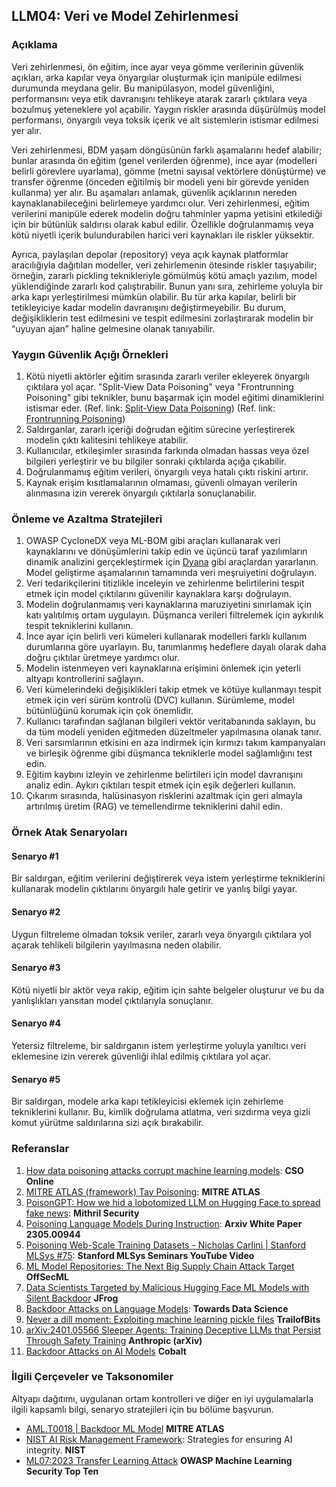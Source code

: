 ## LLM04: Veri ve Model Zehirlenmesi

### Açıklama

Veri zehirlenmesi, ön eğitim, ince ayar veya gömme verilerinin güvenlik açıkları, arka kapılar veya önyargılar oluşturmak için manipüle edilmesi durumunda meydana gelir. Bu manipülasyon, model güvenliğini, performansını veya etik davranışını tehlikeye atarak zararlı çıktılara veya bozulmuş yeteneklere yol açabilir. Yaygın riskler arasında düşürülmüş model performansı, önyargılı veya toksik içerik ve alt sistemlerin istismar edilmesi yer alır.

Veri zehirlenmesi, BDM yaşam döngüsünün farklı aşamalarını hedef alabilir; bunlar arasında ön eğitim (genel verilerden öğrenme), ince ayar (modelleri belirli görevlere uyarlama), gömme (metni sayısal vektörlere dönüştürme) ve transfer öğrenme (önceden eğitilmiş bir modeli yeni bir görevde yeniden kullanma) yer alır. Bu aşamaları anlamak, güvenlik açıklarının nereden kaynaklanabileceğini belirlemeye yardımcı olur. Veri zehirlenmesi, eğitim verilerini manipüle ederek modelin doğru tahminler yapma yetisini etkilediği için bir bütünlük saldırısı olarak kabul edilir. Özellikle doğrulanmamış veya kötü niyetli içerik bulundurabilen harici veri kaynakları ile riskler yüksektir.

Ayrıca, paylaşılan depolar (repository) veya açık kaynak platformlar aracılığıyla dağıtılan modeller, veri zehirlemenin ötesinde riskler taşıyabilir; örneğin, zararlı pickling teknikleriyle gömülmüş kötü amaçlı yazılım, model yüklendiğinde zararlı kod çalıştırabilir. Bunun yanı sıra, zehirleme yoluyla bir arka kapı yerleştirilmesi mümkün olabilir. Bu tür arka kapılar, belirli bir tetikleyiciye kadar modelin davranışını değiştirmeyebilir. Bu durum, değişikliklerin test edilmesini ve tespit edilmesini zorlaştırarak modelin bir “uyuyan ajan” haline gelmesine olanak tanıyabilir.

### Yaygın Güvenlik Açığı Örnekleri

1. Kötü niyetli aktörler eğitim sırasında zararlı veriler ekleyerek önyargılı çıktılara yol açar. "Split-View Data Poisoning" veya "Frontrunning Poisoning" gibi teknikler, bunu başarmak için model eğitimi dinamiklerini istismar eder.
  (Ref. link: [Split-View Data Poisoning](https://github.com/GangGreenTemperTatum/speaking/blob/main/dc604/hacker-summer-camp-23/Ads%20_%20Poisoning%20Web%20Training%20Datasets%20_%20Flow%20Diagram%20-%20Exploit%201%20Split-View%20Data%20Poisoning.jpeg))
  (Ref. link: [Frontrunning Poisoning](https://github.com/GangGreenTemperTatum/speaking/blob/main/dc604/hacker-summer-camp-23/Ads%20_%20Poisoning%20Web%20Training%20Datasets%20_%20Flow%20Diagram%20-%20Exploit%202%20Frontrunning%20Data%20Poisoning.jpeg))
2. Saldırganlar, zararlı içeriği doğrudan eğitim sürecine yerleştirerek modelin çıktı kalitesini tehlikeye atabilir.
3. Kullanıcılar, etkileşimler sırasında farkında olmadan hassas veya özel bilgileri yerleştirir ve bu bilgiler sonraki çıktılarda açığa çıkabilir.
4. Doğrulanmamış eğitim verileri, önyargılı veya hatalı çıktı riskini artırır.
5. Kaynak erişim kısıtlamalarının olmaması, güvenli olmayan verilerin alınmasına izin vererek önyargılı çıktılarla sonuçlanabilir.

### Önleme ve Azaltma Stratejileri

1. OWASP CycloneDX veya ML-BOM gibi araçları kullanarak veri kaynaklarını ve dönüşümlerini takip edin ve üçüncü taraf yazılımların dinamik analizini gerçekleştirmek için [Dyana](https://github.com/dreadnode/dyana) gibi araçlardan yararlanın. Model geliştirme aşamalarının tamamında veri meşruiyetini doğrulayın.
2. Veri tedarikçilerini titizlikle inceleyin ve zehirlenme belirtilerini tespit etmek için model çıktılarını güvenilir kaynaklara karşı doğrulayın.
3. Modelin doğrulanmamış veri kaynaklarına maruziyetini sınırlamak için katı yalıtılmış ortam uygulayın. Düşmanca verileri filtrelemek için aykırılık tespit tekniklerini kullanın. 
4. İnce ayar için belirli veri kümeleri kullanarak modelleri farklı kullanım durumlarına göre uyarlayın. Bu, tanımlanmış hedeflere dayalı olarak daha doğru çıktılar üretmeye yardımcı olur.
5. Modelin istenmeyen veri kaynaklarına erişimini önlemek için yeterli altyapı kontrollerini sağlayın.
6. Veri kümelerindeki değişiklikleri takip etmek ve kötüye kullanmayı tespit etmek için veri sürüm kontrolü (DVC) kullanın. Sürümleme, model bütünlüğünü korumak için çok önemlidir. 
7. Kullanıcı tarafından sağlanan bilgileri vektör veritabanında saklayın, bu da tüm modeli yeniden eğitmeden düzeltmeler yapılmasına olanak tanır.
8. Veri sarsımlarının etkisini en aza indirmek için kırmızı takım kampanyaları ve birleşik öğrenme gibi düşmanca tekniklerle model sağlamlığını test edin.
9. Eğitim kaybını izleyin ve zehirlenme belirtileri için model davranışını analiz edin. Aykırı çıktıları tespit etmek için eşik değerleri kullanın.
10. Çıkarım sırasında, halüsinasyon risklerini azaltmak için geri almayla artırılmış üretim (RAG) ve temellendirme tekniklerini dahil edin.

### Örnek Atak Senaryoları

#### Senaryo #1

  Bir saldırgan, eğitim verilerini değiştirerek veya istem yerleştirme tekniklerini kullanarak modelin çıktılarını önyargılı hale getirir ve yanlış bilgi yayar.

#### Senaryo #2

  Uygun filtreleme olmadan toksik veriler, zararlı veya önyargılı çıktılara yol açarak tehlikeli bilgilerin yayılmasına neden olabilir.  

#### Senaryo #3

  Kötü niyetli bir aktör veya rakip, eğitim için sahte belgeler oluşturur ve bu da yanlışlıkları yansıtan model çıktılarıyla sonuçlanır.

#### Senaryo #4

  Yetersiz filtreleme, bir saldırganın istem yerleştirme yoluyla yanıltıcı veri eklemesine izin vererek güvenliği ihlal edilmiş çıktılara yol açar.

#### Senaryo #5

  Bir saldırgan, modele arka kapı tetikleyicisi eklemek için zehirleme tekniklerini kullanır. Bu, kimlik doğrulama atlatma, veri sızdırma veya gizli komut yürütme saldırılarına sizi açık bırakabilir.

### Referanslar

1. [How data poisoning attacks corrupt machine learning models](https://www.csoonline.com/article/3613932/how-data-poisoning-attacks-corrupt-machine-learning-models.html): **CSO Online**
2. [MITRE ATLAS (framework) Tay Poisoning](https://atlas.mitre.org/studies/AML.CS0009/): **MITRE ATLAS**
3. [PoisonGPT: How we hid a lobotomized LLM on Hugging Face to spread fake news](https://blog.mithrilsecurity.io/poisongpt-how-we-hid-a-lobotomized-llm-on-hugging-face-to-spread-fake-news/): **Mithril Security**
4. [Poisoning Language Models During Instruction](https://arxiv.org/abs/2305.00944): **Arxiv White Paper 2305.00944**
5. [Poisoning Web-Scale Training Datasets - Nicholas Carlini | Stanford MLSys #75](https://www.youtube.com/watch?v=h9jf1ikcGyk): **Stanford MLSys Seminars YouTube Video**
6. [ML Model Repositories: The Next Big Supply Chain Attack Target](https://www.darkreading.com/cloud-security/ml-model-repositories-next-big-supply-chain-attack-target) **OffSecML**
7. [Data Scientists Targeted by Malicious Hugging Face ML Models with Silent Backdoor](https://jfrog.com/blog/data-scientists-targeted-by-malicious-hugging-face-ml-models-with-silent-backdoor/) **JFrog**
8. [Backdoor Attacks on Language Models](https://towardsdatascience.com/backdoor-attacks-on-language-models-can-we-trust-our-models-weights-73108f9dcb1f): **Towards Data Science**
9. [Never a dill moment: Exploiting machine learning pickle files](https://blog.trailofbits.com/2021/03/15/never-a-dill-moment-exploiting-machine-learning-pickle-files/) **TrailofBits**
10. [arXiv:2401.05566 Sleeper Agents: Training Deceptive LLMs that Persist Through Safety Training](https://www.anthropic.com/news/sleeper-agents-training-deceptive-llms-that-persist-through-safety-training) **Anthropic (arXiv)**
11. [Backdoor Attacks on AI Models](https://www.cobalt.io/blog/backdoor-attacks-on-ai-models) **Cobalt**

### İlgili Çerçeveler ve Taksonomiler

Altyapı dağıtımı, uygulanan ortam kontrolleri ve diğer en iyi uygulamalarla ilgili kapsamlı bilgi, senaryo stratejileri için bu bölüme başvurun.

- [AML.T0018 | Backdoor ML Model](https://atlas.mitre.org/techniques/AML.T0018) **MITRE ATLAS**
- [NIST AI Risk Management Framework](https://www.nist.gov/itl/ai-risk-management-framework): Strategies for ensuring AI integrity. **NIST**
- [ML07:2023 Transfer Learning Attack](https://owasp.org/www-project-machine-learning-security-top-10/docs/ML07_2023-Transfer_Learning_Attack) **OWASP Machine Learning Security Top Ten**
